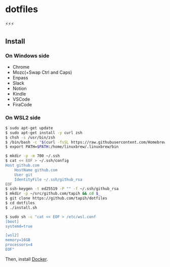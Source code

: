 # dotfiles

⚡⚡⚡

## Install

### On Windows side

- Chrome
- Mozc(+Swap Ctrl and Caps)
- Enpass
- Slack
- Notion
- Kindle
- VSCode
- FiraCode

### On WSL2 side

```sh
$ sudo apt-get update
$ sudo apt-get install -y curl zsh
$ chsh -s /usr/bin/zsh
$ /bin/bash -c "$(curl -fsSL https://raw.githubusercontent.com/Homebrew/install/master/install.sh)"
$ export PATH=$PATH:/home/linuxbrew/.linuxbrew/bin

$ mkdir -p -m 700 ~/.ssh
$ cat << EOF > ~/.ssh/config
Host github.com
    HostName github.com
    User git
    IdentityFile ~/.ssh/github_rsa
EOF
$ ssh-keygen -t ed25519 -P "" -f ~/.ssh/github_rsa
$ mkdir -p ~/src/github.com/tapih && cd $_
$ git clone https://github.com/tapih/dotfiles
$ cd dotfiles
$ ./install.sh

$ sudo sh -c "cat << EOF > /etc/wsl.conf
[boot]
systemd=true

[wsl2]
memory=16GB
processors=4
EOF"
```

Then, install [Docker](https://docs.docker.com/engine/install/ubuntu/#install-using-the-repository).

